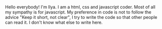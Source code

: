 Hello everybody!  I'm Ilya.  I am a html, css and javascript coder.  Most of all my sympathy is for javascript.  My preference in code is not to follow the advice "Keep it short, not clear", I try to write the code so that other people can read it.  I don't know what else to write here.
